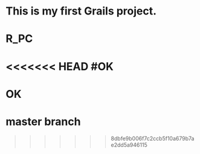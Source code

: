 # This is my first Grails project.

# R_PC
<<<<<<< HEAD
#OK
=======
# OK


# master branch
>>>>>>> 8dbfe9b006f7c2ccb5f10a679b7ae2dd5a946115
